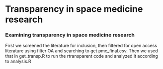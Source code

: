# Transparency in space medicine research
### Examining transparency in space medicine research

First we screened the literature for inclusion, then filtered for open access literature using filter OA and searching to get pmc_final.csv. Then we used that in get_transp.R to run the rtransparent code and analyzed it according to analysis.R
